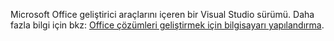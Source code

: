  Microsoft Office geliştirici araçlarını içeren bir Visual Studio sürümü. Daha fazla bilgi için bkz: [Office çözümleri geliştirmek için bilgisayarı yapılandırma](../../vsto/configuring-a-computer-to-develop-office-solutions.md).

  